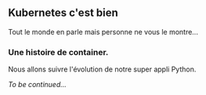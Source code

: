 ## Kubernetes c'est bien

Tout le monde en parle mais personne ne vous le montre...

### Une histoire de container.

Nous allons suivre l'évolution de notre super appli Python.

*To be continued...*